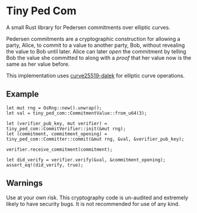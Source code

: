 # Tiny Ped Com

A small Rust library for Pedersen commitments over elliptic curves.

Pedersen commitments are a cryptographic construction for allowing a party, Alice, to commit to a value to another party, Bob, without revealing the value to Bob until later. Alice can later _open_ the commitment by telling Bob the value she committed to along with a _proof_ that her value now is the same as her value before.

This implementation uses [curve25519-dalek](https://github.com/dalek-cryptography/curve25519-dalek) for elliptic curve operations.

## Example

```
let mut rng = OsRng::new().unwrap();
let val = tiny_ped_com::CommitmentValue::from_u64(3);

let (verifier_pub_key, mut verifier) = tiny_ped_com::CommitVerifier::init(&mut rng);
let (commitment, commitment_opening) = tiny_ped_com::Committer::commit(&mut rng, &val, &verifier_pub_key);

verifier.receive_commitment(commitment);

let did_verify = verifier.verify(&val, &commitment_opening);
assert_eq!(did_verify, true);
```

## Warnings

Use at your own risk. This cryptography code is un-audited and extremely likely to have security bugs. It is not recommended for use of any kind.
